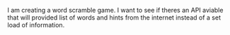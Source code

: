 I am creating a word scramble game. I want to see if theres an API aviable that will provided list of words and hints from the internet instead of a set load of information. 



